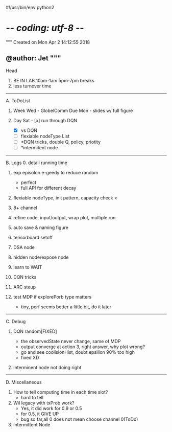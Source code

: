 #!/usr/bin/env python2
# -*- coding: utf-8 -*-
"""
Created on Mon Apr  2 14:12:55 2018

@author: Jet
"""
--------------------------------------------------------------------------------
Head
1. BE IN LAB 10am-1am 5pm-7pm breaks
2. less turnover time


--------------------------------------------------------------------------------
A. ToDoList
1. Week
Wed - GlobelComm Due
Mon - slides w/ full figure

2. Day
Sat - [x] run through DQN
    - [x] vs DQN
    - [ ] flexiable nodeType List
    - [ ] *DQN tricks, double Q, policy, priotity
    - [ ] *intermitent node

--------------------------------------------------------------------------------
B. Logs
0. detail running time
1. exp episolon e-geedy to reduce random 
    - perfect
    - full API for different decay
2. flexiable nodeType, init pattern, capacity check <
3. 8+ channel
4. refine code, input/output, wrap plot, multiple run
5. auto save & naming figure
6. tensorboard setoff
5. DSA node
6. hidden node/expose node
7. learn to WAIT
8. DQN tricks
9. ARC steup


1. test MDP if explorePorb type matters
    - tiny, perf seems better a little bit, do it later





--------------------------------------------------------------------------------
C. Debug
1. DQN random[FIXED]
    - the observedState never change, same of MDP
    - output converge at action 3, right answer, why plot wrong?
    - go and see coolisionHist, doubt epsilion 90% too high
    - fixed XD
    
    
2. interminent node not doing right



--------------------------------------------------------------------------------
D. Miscellaneous
1. How to tell computing time in each time slot?
    - hard to tell
2. Wil legacy with txProb work?
    - Yes, it did work for 0.9 or 0.5
    - for 0.5, it GIVE UP
    - bug so far,all 0 does not mean choose channel 0(ToDo)
2. intermittent Node









